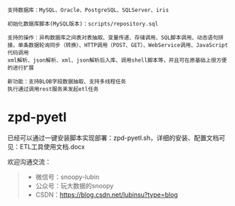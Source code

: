 
```
支持数据库：MySQL、Oracle、PostgreSQL、SQLServer、iris

初始化数据库脚本(MySQL版本)：scripts/repository.sql

支持的操作：异构数据库之间表对表抽取、变量传递、存储调用、SQL脚本调用、动态语句拼接、单条数据轮询同步（转换）、HTTP调用（POST、GET）、WebService调用、JavaScript代码调用
xml解析、json解析、xml、json解析后入库、调用shell脚本等，并且可在原基础上很方便的进行扩展

新功能：支持BLOB字段数据抽取、支持多线程任务
执行通过调用rest服务来发起etl任务
```

# zpd-pyetl

已经可以通过一键安装脚本实现部署：zpd-pyetl.sh，详细的安装、配置文档可见：ETL工具使用文档.docx

 欢迎沟通交流：
> * 微信号：snoopy-lubin
> * 公众号：玩大数据的snoopy
> * CSDN：https://blog.csdn.net/lubinsu?type=blog
